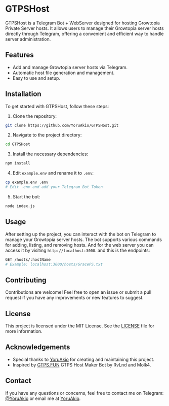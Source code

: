 # GTPSHost

GTPSHost is a Telegram Bot + WebServer designed for hosting Growtopia Private Server hosts. It allows users to manage their Growtopia server hosts directly through Telegram, offering a convenient and efficient way to handle server administration.

## Features

-   Add and manage Growtopia server hosts via Telegram.
-   Automatic host file generation and management.
-   Easy to use and setup.

## Installation

To get started with GTPSHost, follow these steps:

1. Clone the repository:

```sh
git clone https://github.com/YoruAkio/GTPSHost.git
```

2. Navigate to the project directory:

```sh
cd GTPSHost
```

3. Install the necessary dependencies:

```sh
npm install
```

4. Edit `example.env` and rename it to `.env`:

```sh
cp example.env .env
# Edit .env and add your Telegram Bot Token
```

5. Start the bot:

```sh
node index.js
```

## Usage

After setting up the project, you can interact with the bot on Telegram to manage your Growtopia server hosts. The bot supports various commands for adding, listing, and removing hosts. And for the web server you can access it by visiting `http://localhost:3000`. and this is the endpoints:

```sh
GET /hosts/:hostName
# Example: localhost:3000/hosts/GracePS.txt

```

## Contributing

Contributions are welcome! Feel free to open an issue or submit a pull request if you have any improvements or new features to suggest.

## License

This project is licensed under the MIT License. See the [LICENSE](LICENSE) file for more information.

## Acknowledgements

-   Special thanks to [YoruAkio](https://github.com/YoruAkio) for creating and maintaining this project.
-   Inspired by [GTPS.FUN](https://t.me/GTPSHostMaker_bot) GTPS Host Maker Bot by RvLnd and Molk4.

## Contact

If you have any questions or concerns, feel free to contact me on Telegram: [@YoruAkio](https://t.me/YoruAkio) or email me at [YoruAkio](mailto:yoruakio@proton.me).

